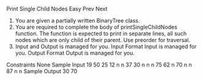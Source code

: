 Print Single Child Nodes
Easy  Prev   Next
1. You are given a partially written BinaryTree class.
2. You are required to complete the body of printSingleChildNodes function. The function is expected to print in separate lines, all such nodes which are only child of their parent. Use preorder for traversal.
3. Input and Output is managed for you.
Input Format
Input is managed for you.
Output Format
Output is managed for you. 

Constraints
None
Sample Input
19
50 25 12 n n 37 30 n n n 75 62 n 70 n n 87 n n
Sample Output
30
70